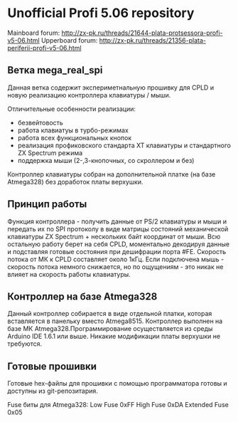 # Unofficial Profi 5.06 repository 

Mainboard forum: http://zx-pk.ru/threads/21644-plata-protsessora-profi-v5-06.html
Upperboard forum: http://zx-pk.ru/threads/21356-plata-periferii-profi-v5-06.html

## Ветка mega_real_spi

Данная ветка содержит экспериметнальную прошивку для CPLD и новую реализацию контроллера клавиатуры / мыши.

Отличительные особенности реализации:
- безвейтовость
- работа клавиатуы в турбо-режимах
- работа всех функциональных кнопок
- реализация профиковского стандарта XT клавиатуры и стандартного ZX Spectrum режима
- поддержка мыши (2-,3-кнопочных, со скроллером и без)

Контроллер клавиатуры собран на дополнительной платке (на базе Atmega328) без доработок платы верхушки. 

## Принцип работы

Функция контроллера - получить данные от PS/2 клавиатуры и мыши и передать их по SPI протоколу в виде матрицы 
состояний механической клавиатуры ZX Spectrum + нескольких байт координат от мыши. Всю остальную работу берет на себя CPLD, моментально декодируя данные и подставляя готовые состояния при дешифрации порта #FE. Скорость потока от МК к CPLD составляет около 1кГц. Если подключена мышь - скорость потока немного снижается, но по ощущениям - это никак не влияет на скорость работы клавиатуры.

## Контроллер на базе Atmega328

Данный контроллер собирается в виде отдельной платки, которая вставляется в панельку вместо Atmega8515. Контроллер выполнен на базе МК Atmega328.Программирование осуществляется из среды Arduino IDE 1.6.1 или выше. Никакие модификации платы верхушки не требуются.

## Готовые прошивки
Готовые hex-файлы для прошивки с помощью программатора готовы и доступны из git-репозитария.

Fuse биты для Atmega328:
Low Fuse	0xFF
High Fuse	0xDA
Extended Fuse	0x05
